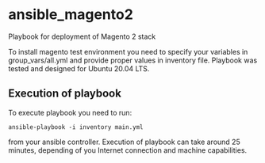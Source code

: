 # ansible_magento2
Playbook for deployment of Magento 2 stack

To install magento test environment you need to specify your variables in group_vars/all.yml and provide proper values in inventory file. Playbook was tested and designed for Ubuntu 20.04 LTS.

## Execution of playbook
To execute playbook you need to run:
```
ansible-playbook -i inventory main.yml
```
from your ansible controller. Execution of playbook can take around 25 minutes, depending of you Internet connection and machine capabilities.

